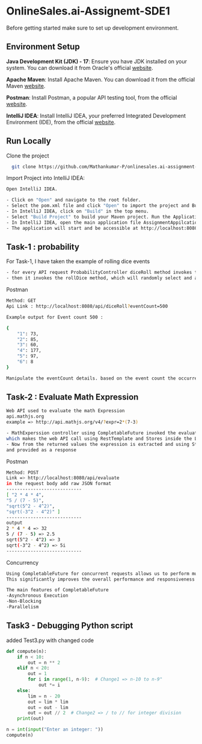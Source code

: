 # OnlineSales.ai-Assignemt-SDE1

Before getting started make sure to set up development environment.


## Environment Setup

**Java Development Kit (JDK) - 17**:
Ensure you have JDK installed on your system. You can download it from Oracle's official [website](https://www.oracle.com/java/technologies/javase/jdk17-archive-downloads.html).

**Apache Maven**: Install Apache Maven. You can download it from the official Maven [website](https://maven.apache.org/install.html).

**Postman**: Install Postman, a popular API testing tool, from the official [website](https://www.postman.com/downloads/).

**IntelliJ IDEA**: Install IntelliJ IDEA, your preferred Integrated Development Environment (IDE), from the official [website](https://www.jetbrains.com/edu-products/download/other-IIE.html).


## Run Locally

Clone the project

```bash
  git clone https://github.com/Mathankumar-P/onlinesales.ai-assignment-sde1
```

Import Project into IntelliJ IDEA:

```bash
Open IntelliJ IDEA.

- Click on "Open" and navigate to the root folder.
- Select the pom.xml file and click "Open" to import the project and Build the Project:
- In IntelliJ IDEA, click on "Build" in the top menu.
- Select "Build Project" to build your Maven project. Run the Application:
- In IntelliJ IDEA, open the main application file AssignmentAppilcation.java Right click inside the file and select "Run".
- The application will start and be accessible at http://localhost:8080 
```



## Task-1 : probability

For Task-1, I have taken the example of rolling dice events

``` bash
- for every API request ProbabilityController diceRoll method invokes the ProbabilityService which provides the random probability for each request.
- then it invokes the rollDice method, which will randomly select and add the values in the hashmap for a max event count times and return as a response.
```

Postman
``` bash
Method: GET
Api Link : http://localhost:8080/api/diceRoll?eventCount=500

Example output for Event count 500 :

{
    "1": 73,
    "2": 85,
    "3": 60,
    "4": 177,
    "5": 97,
    "6": 8
}

Manipulate the eventCount details. based on the event count the occurrences distributes
```


## Task-2 : Evaluate Math Expression


```bash
Web API used to evaluate the math Expression
api.mathjs.org
example => http://api.mathjs.org/v4/?expr=2*(7-3)

- MathExperssion controller using CompletableFuture invoked the evaluate expression method inside service,
which makes the web API call using RestTemplate and Stores inside the List of CompletableFuture<string>
- Now from the returned values the expression is extracted and using StringBuilder it is converted into a string
and provided as a response

```
Postman
```bash
Method: POST
Link => http://localhost:8080/api/evaluate
in the request body add raw JSON format
----------------------------
[ "2 * 4 * 4",
"5 / (7 - 5)",
"sqrt(5^2 - 4^2)", 
"sqrt(-3^2 - 4^2)" ]
----------------------------
output
2 * 4 * 4 => 32
5 / (7 - 5) => 2.5
sqrt(5^2 - 4^2) => 3
sqrt(-3^2 - 4^2) => 5i
----------------------------
```

Concurrency
```bash
Using CompletableFuture for concurrent requests allows us to perform multiple operations concurrently without blocking the main thread. 
This significantly improves the overall performance and responsiveness of the application.

The main features of CompletableFuture
-Asynchronous Execution
-Non-Blocking
-Parallelism
```
## Task3 - Debugging Python script

added Test3.py with changed code

```python
def compute(n):
    if n < 10:
        out = n ** 2
    elif n < 20:
        out = 1
        for i in range(1, n-9):  # Change1 => n-10 to n-9"
            out *= i
    else:
        lim = n - 20
        out = lim * lim
        out = out - lim
        out = out // 2  # Change2 => / to // for integer division
    print(out)

n = int(input("Enter an integer: "))
compute(n)

```
